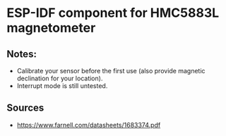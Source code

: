 # ESP-IDF component for HMC5883L magnetometer

## Notes:
* Calibrate your sensor before the first use (also provide magnetic declination for your location).
* Interrupt mode is still untested.

## Sources
* https://www.farnell.com/datasheets/1683374.pdf